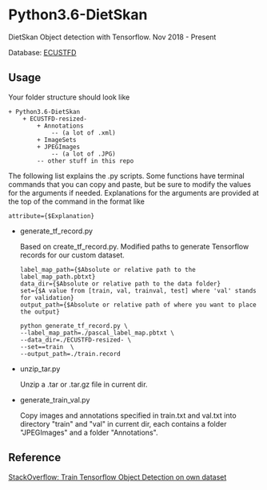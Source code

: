 # Python3.6-DietSkan
DietSkan Object detection with Tensorflow. Nov 2018 - Present

Database: [ECUSTFD](https://github.com/Liang-yc/ECUSTFD-resized)

## Usage
Your folder structure should look like
```
+ Python3.6-DietSkan
	+ ECUSTFD-resized-
		+ Annotations
			-- (a lot of .xml)
		+ ImageSets
		+ JPEGImages
			-- (a lot of .JPG)
		-- other stuff in this repo
```
The following list explains the .py scripts. Some functions have terminal commands that you can copy and paste, but be sure to modify the values for the arguments if needed. Explanations for the arguments are provided at the top of the command in the format like
``` 
attribute={$Explanation}
```
- generate_tf_record.py

	Based on create_tf_record.py. Modified paths to generate Tensorflow records for our custom dataset.
	``` terminal
	label_map_path={$Absolute or relative path to the label_map_path.pbtxt}
	data_dir={$Absolute or relative path to the data folder}
	set={$A value from [train, val, trainval, test] where 'val' stands for validation}
	output_path={$Absolute or relative path of where you want to place the output}
	
	python generate_tf_record.py \
	--label_map_path=./pascal_label_map.pbtxt \
	--data_dir=./ECUSTFD-resized- \
	--set==train  \
	--output_path=./train.record
	```

- unzip_tar.py
  
	 Unzip a .tar or .tar.gz file in current dir.
  
- generate_train_val.py

	 Copy images and annotations specified in train.txt and val.txt into directory "train" and "val" in current dir, each contains a folder "JPEGImages" and a folder "Annotations".

## Reference
  [StackOverflow: Train Tensorflow Object Detection on own dataset](https://stackoverflow.com/questions/44973184/train-tensorflow-object-detection-on-own-dataset?noredirect=1&lq=1)
